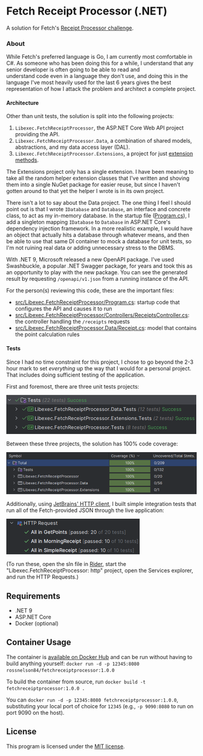 # Fetch Receipt Processor (.NET)

A solution for Fetch's [Receipt Processor challenge][fetch-rpc].

### About

While Fetch's preferred language is Go, I am currently most comfortable in C#. As someone who has been 
doing this for a while, I understand that any senior developer is often going to be able to read and  
understand code even in a language they don't use, and doing this in the language I've most heavily 
used for the last 6 years gives the best representation of how I attack the problem and architect a 
complete project.

#### Architecture

Other than unit tests, the solution is split into the following projects:

1. `Libexec.FetchReceiptProcessor`, the ASP.NET Core Web API project providing the API.
2. `Libexec.FetchReceiptProcessor.Data`, a combination of shared models, abstractions, and my data access layer (DAL).
3. `Libexec.FetchReceiptProcessor.Extensions`, a project for just [extension methods][dotnet-ext].

The Extensions project only has a single extension. I have been meaning to take all the random helper 
extension classes that I've written and shoving them into a single NuGet package for easier reuse, but 
since I haven't gotten around to that yet the helper I wrote is in its own project.

There isn't a lot to say about the Data project. The one thing I feel I should point out is that I wrote 
`IDatabase` and `Database`, an interface and concrete class, to act as my in-memory database. In the startup 
file ([Program.cs][program-cs]), I add a singleton mapping `IDatabase` to `Database` in ASP.NET Core's 
dependency injection framework. In a more realistic example, I would have an object that actually hits a 
database through whatever means, and then be able to use that same DI container to mock a database for 
unit tests, so I'm not ruining real data or adding unnecessary stress to the DBMS.

With .NET 9, Microsoft released a new OpenAPI package. I've used Swashbuckle, a popular .NET Swagger package, 
for years and took this as an opportunity to play with the new package. You can see the generated result by 
requesting `/openapi/v1.json` from a running instance of the API.

For the person(s) reviewing this code, these are the important files:

+ [src/Libexec.FetchReceiptProcessor/Program.cs](https://github.com/rnelson/fetch-receipt_processor-dotnet/blob/main/src/Libexec.FetchReceiptProcessor/Program.cs): startup code that configures the API and causes it to run
+ [src/Libexec.FetchReceiptProcessor/Controllers/ReceiptsController.cs](https://github.com/rnelson/fetch-receipt_processor-dotnet/blob/main/src/Libexec.FetchReceiptProcessor/Controllers/ReceiptsController.cs): the controller handling the `/receipts` requests
+ [src/Libexec.FetchReceiptProcessor.Data/Receipt.cs](https://github.com/rnelson/fetch-receipt_processor-dotnet/blob/main/src/Libexec.FetchReceiptProcessor.Data/Receipt.cs): model that contains the point calculation rules

#### Tests

Since I had no time constraint for this project, I chose to go beyond the 2-3 hour mark to set *everything* 
up the way that I would for a personal project. That includes doing sufficient testing of the application.

First and foremost, there are three unit tests projects:

![Unit test results](https://github.com/rnelson/fetch-receipt_processor-dotnet/blob/main/docs/unit_tests.png?raw=true)

Between these three projects, the solution has 100% code coverage:

![Unit test code coverage](https://github.com/rnelson/fetch-receipt_processor-dotnet/blob/main/docs/code_coverage.png?raw=true)

Additionally, using [JetBrains' HTTP client][jb-http], I built simple integration tests that run all of the 
Fetch-provided JSON through the live application:

![HTTP test results](https://github.com/rnelson/fetch-receipt_processor-dotnet/blob/main/docs/http_tests.png?raw=true)

(To run these, open the sln file in [Rider][rider], start the "Libexec.FetchReceiptProcessor: http" project, open 
the Services explorer, and run the HTTP Requests.)

## Requirements
* .NET 9
* ASP.NET Core
* Docker (optional)

## Container Usage
The container is [available on Docker Hub][hub-link] and can be run without having to build anything 
yourself: `docker run -d -p 12345:8080 rossnelson84/fetchreceiptprocessor:1.0.0`

To build the container from source, run `docker build -t fetchreceiptprocessor:1.0.0 .`

You can `docker run -d -p 12345:8080 fetchreceiptprocessor:1.0.0`, substituting your local port of choice 
for `12345` (e.g., `-p 9090:8080` to run on port 9090 on the host).

## License
This program is licensed under the [MIT license][license].

[license]: https://rnelson.mit-license.org
[fetch-rpc]: https://github.com/fetch-rewards/receipt-processor-challenge
[hub-link]: https://hub.docker.com/repository/docker/rossnelson84/fetchreceiptprocessor/general
[jb-http]: https://www.jetbrains.com/help/idea/http-client-in-product-code-editor.html
[rider]: https://www.jetbrains.com/rider
[dotnet-ext]: https://learn.microsoft.com/en-us/dotnet/csharp/programming-guide/classes-and-structs/extension-methods
[program-cs]: https://github.com/rnelson/fetch-receipt_processor-dotnet/blob/main/src/Libexec.FetchReceiptProcessor/Program.cs